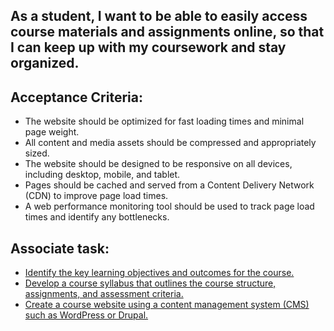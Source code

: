 ## As a student, I want to be able to easily access course materials and assignments online, so that I can keep up with my coursework and stay organized.

## Acceptance Criteria:

* The website should be optimized for fast loading times and minimal page weight.
* All content and media assets should be compressed and appropriately sized.
* The website should be designed to be responsive on all devices, including desktop, mobile, and tablet.
* Pages should be cached and served from a Content Delivery Network (CDN) to improve page load times.
* A web performance monitoring tool should be used to track page load times and identify any bottlenecks.

## Associate task:

* [Identify the key learning objectives and outcomes for the course.](tasks/task_5.md)
* [Develop a course syllabus that outlines the course structure, assignments, and assessment criteria.](tasks/task_6.md)
* [Create a course website using a content management system (CMS) such as WordPress or Drupal.](tasks/task_7.md)
